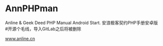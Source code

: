 # AnnPHPman
Anline &amp; Geek Deed PHP Manual Android Start. 安浪极客契约PHP手册安卓版
#开源个毛线，导入GitLab之后将被删除

<a href="http://www.anline.cn">www.anline.cn</a>

